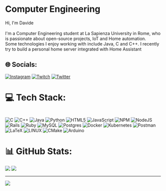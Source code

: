 # Computer Engineering
Hi, I'm Davide<br><br>I'm a Computer Engineering student at La Sapienza University in Rome, who is passionate about open-source projects, IoT and Home automation.<br>Some technologies I enjoy working with include Java, C and C++. I recently try to build a personal home server integrated with Home Assistant


## 🌐 Socials:
[![Instagram](https://img.shields.io/badge/Instagram-%23E4405F.svg?logo=Instagram&logoColor=white)](https://instagram.com/davide_petulla) 
[![Twitch](https://img.shields.io/badge/Twitch-%239146FF.svg?logo=Twitch&logoColor=white)](https://twitch.tv/CCommander51) 
[![Twitter](https://img.shields.io/badge/Twitter-%231DA1F2.svg?logo=Twitter&logoColor=white)](https://twitter.com/CCommander51) 

# 💻 Tech Stack:
<br>![C](https://img.shields.io/badge/c-%2300599C.svg?style=for-the-badge&logo=c&logoColor=white) 
![C++](https://img.shields.io/badge/c++-%2300599C.svg?style=for-the-badge&logo=c%2B%2B&logoColor=white) 
![Java](https://img.shields.io/badge/java-%23ED8B00.svg?style=for-the-badge&logo=java&logoColor=white) 
![Python](https://img.shields.io/badge/python-3670A0?style=for-the-badge&logo=python&logoColor=ffdd54)
![HTML5](https://img.shields.io/badge/html5-%23E34F26.svg?style=for-the-badge&logo=html5&logoColor=white)
![JavaScript](https://img.shields.io/badge/javascript-%23323330.svg?style=for-the-badge&logo=javascript&logoColor=%23F7DF1E)
![NPM](https://img.shields.io/badge/NPM-%23000000.svg?style=for-the-badge&logo=npm&logoColor=white) 
![NodeJS](https://img.shields.io/badge/node.js-6DA55F?style=for-the-badge&logo=node.js&logoColor=white)
![Rails](https://img.shields.io/badge/rails-%23CC0000.svg?style=for-the-badge&logo=ruby-on-rails&logoColor=white) 
![Ruby](https://img.shields.io/badge/ruby-%23CC342D.svg?style=for-the-badge&logo=ruby&logoColor=white)
![MySQL](https://img.shields.io/badge/mysql-%2300f.svg?style=for-the-badge&logo=mysql&logoColor=white) 
![Postgres](https://img.shields.io/badge/postgres-%23316192.svg?style=for-the-badge&logo=postgresql&logoColor=white)
![Docker](https://img.shields.io/badge/docker-%230db7ed.svg?style=for-the-badge&logo=docker&logoColor=white) 
![Kubernetes](https://img.shields.io/badge/kubernetes-%23326ce5.svg?style=for-the-badge&logo=kubernetes&logoColor=white)
![Postman](https://img.shields.io/badge/Postman-FF6C37?style=for-the-badge&logo=postman&logoColor=white)
![LaTeX](https://img.shields.io/badge/latex-%23008080.svg?style=for-the-badge&logo=latex&logoColor=white)
![LINUX](https://img.shields.io/badge/Linux-FCC624?style=for-the-badge&logo=linux&logoColor=black) 
![CMake](https://img.shields.io/badge/CMake-%23008FBA.svg?style=for-the-badge&logo=cmake&logoColor=white)
![Arduino](https://img.shields.io/badge/-Arduino-00979D?style=for-the-badge&logo=Arduino&logoColor=white) 

# 📊 GitHub Stats:

![](https://github-readme-stats.vercel.app/api?username=CCommander51&theme=dark&hide_border=true&include_all_commits=false&count_private=true)
![](https://github-readme-stats.vercel.app/api/top-langs/?username=CCommander51&theme=dark&hide_border=true&include_all_commits=false&count_private=true&layout=compact)

---
[![](https://visitcount.itsvg.in/api?id=CCommander51&label=Profile%20Views&color=12&icon=2&pretty=true)](https://visitcount.itsvg.in)
